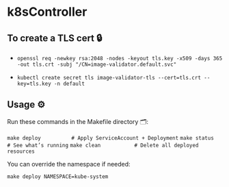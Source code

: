 # k8sController

## To create a TLS cert 🔒

* `openssl req -newkey rsa:2048 -nodes -keyout tls.key -x509 -days 365 -out tls.crt -subj "/CN=image-validator.default.svc"`

* `kubectl create secret tls image-validator-tls --cert=tls.crt --key=tls.key -n default`

## Usage ⚙️

Run these commands in the Makefile directory 🗂️:

`make deploy          # Apply ServiceAccount + Deployment`
`make status          # See what’s running`
`make clean           # Delete all deployed resources`

You can override the namespace if needed:

`make deploy NAMESPACE=kube-system`